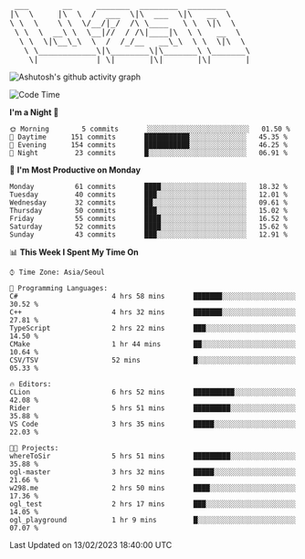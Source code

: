 <pre>
 ___       __     _______  ________  ________     
|\  \     |\  \  /  ___  \|\  ___  \|\   __  \    
\ \  \    \ \  \/__/|_/  /\ \____   \ \  \|\  \   
 \ \  \  __\ \  \__|//  / /\|____|\  \ \   __  \  
  \ \  \|\__\_\  \  /  /_/__   __\_\  \ \  \|\  \ 
   \ \____________\|\________\|\_______\ \_______\
    \|____________| \|_______|\|_______|\|_______|                                 
</pre>

![Ashutosh's github activity graph](https://github-readme-activity-graph.cyclic.app/graph?username=w298&theme=github-compact&hide_title=true&radius=8&area=true)

<!--START_SECTION:waka-->
![Code Time](http://img.shields.io/badge/Code%20Time-624%20hrs%2035%20mins-blue)

**I'm a Night 🦉** 

```text
🌞 Morning        5 commits       ░░░░░░░░░░░░░░░░░░░░░░░░░   01.50 % 
🌆 Daytime      151 commits       ███████████░░░░░░░░░░░░░░   45.35 % 
🌃 Evening      154 commits       ███████████░░░░░░░░░░░░░░   46.25 % 
🌙 Night         23 commits       █░░░░░░░░░░░░░░░░░░░░░░░░   06.91 % 

```
📅 **I'm Most Productive on Monday** 

```text
Monday          61 commits       ████░░░░░░░░░░░░░░░░░░░░░   18.32 % 
Tuesday         40 commits       ███░░░░░░░░░░░░░░░░░░░░░░   12.01 % 
Wednesday       32 commits       ██░░░░░░░░░░░░░░░░░░░░░░░   09.61 % 
Thursday        50 commits       ███░░░░░░░░░░░░░░░░░░░░░░   15.02 % 
Friday          55 commits       ████░░░░░░░░░░░░░░░░░░░░░   16.52 % 
Saturday        52 commits       ████░░░░░░░░░░░░░░░░░░░░░   15.62 % 
Sunday          43 commits       ███░░░░░░░░░░░░░░░░░░░░░░   12.91 % 

```


📊 **This Week I Spent My Time On** 

```text
⌚︎ Time Zone: Asia/Seoul

💬 Programming Languages: 
C#                       4 hrs 58 mins       ███████░░░░░░░░░░░░░░░░░░   30.52 % 
C++                      4 hrs 32 mins       ███████░░░░░░░░░░░░░░░░░░   27.81 % 
TypeScript               2 hrs 22 mins       ███░░░░░░░░░░░░░░░░░░░░░░   14.50 % 
CMake                    1 hr 44 mins        ██░░░░░░░░░░░░░░░░░░░░░░░   10.64 % 
CSV/TSV                  52 mins             █░░░░░░░░░░░░░░░░░░░░░░░░   05.33 % 

🔥 Editors: 
CLion                    6 hrs 52 mins       ██████████░░░░░░░░░░░░░░░   42.08 % 
Rider                    5 hrs 51 mins       █████████░░░░░░░░░░░░░░░░   35.88 % 
VS Code                  3 hrs 35 mins       █████░░░░░░░░░░░░░░░░░░░░   22.03 % 

🐱‍💻 Projects: 
whereToSir               5 hrs 51 mins       █████████░░░░░░░░░░░░░░░░   35.88 % 
ogl-master               3 hrs 32 mins       █████░░░░░░░░░░░░░░░░░░░░   21.66 % 
w298.me                  2 hrs 50 mins       ████░░░░░░░░░░░░░░░░░░░░░   17.36 % 
ogl_test                 2 hrs 17 mins       ███░░░░░░░░░░░░░░░░░░░░░░   14.05 % 
ogl_playground           1 hr 9 mins         █░░░░░░░░░░░░░░░░░░░░░░░░   07.07 % 

```


 Last Updated on 13/02/2023 18:40:00 UTC
<!--END_SECTION:waka-->
